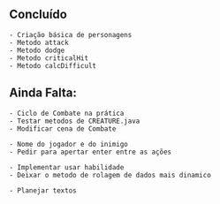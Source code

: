 ## Concluído

    - Criação básica de personagens
    - Metodo attack
    - Metodo dodge
    - Metodo criticalHit
    - Metodo calcDifficult

## Ainda Falta:

    - Ciclo de Combate na prática
    - Testar metodos de CREATURE.java
    - Modificar cena de Combate

    - Nome do jogador e do inimigo
    - Pedir para apertar enter entre as ações

    - Implementar usar habilidade
    - Deixar o metodo de rolagem de dados mais dinamico

    - Planejar textos
